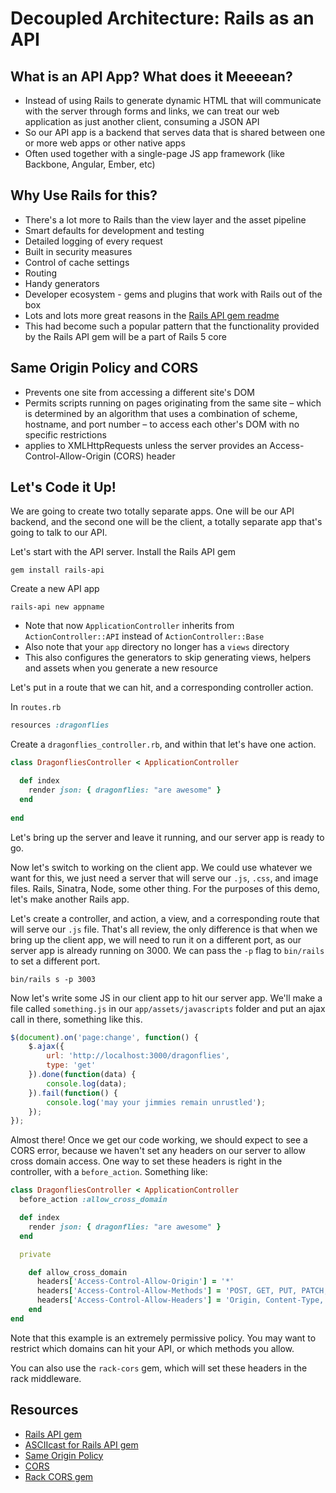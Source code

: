 # Decoupled Architecture: Rails as an API

## What is an API App?  What does it Meeeean?

- Instead of using Rails to generate dynamic HTML that will communicate with the server through forms and links, we can treat our web application as just another client, consuming a JSON API
- So our API app is a backend that serves data that is shared between one or more web apps or other native apps
- Often used together with a single-page JS app framework (like Backbone, Angular, Ember, etc)

## Why Use Rails for this?

- There's a lot more to Rails than the view layer and the asset pipeline
- Smart defaults for development and testing
- Detailed logging of every request
- Built in security measures
- Control of cache settings
- Routing
- Handy generators
- Developer ecosystem - gems and plugins that work with Rails out of the box
- Lots and lots more great reasons in the [Rails API gem readme](https://github.com/rails-api/rails-api/blob/master/README.md#why-use-rails-for-json-apis)
- This had become such a popular pattern that the functionality provided by the Rails API gem will be a part of Rails 5 core

## Same Origin Policy and CORS

- Prevents one site from accessing a different site's DOM
- Permits scripts running on pages originating from the same site – which is determined by an algorithm that uses a combination of scheme, hostname, and port number – to access each other's DOM with no specific restrictions
- applies to XMLHttpRequests unless the server provides an Access-Control-Allow-Origin (CORS) header

## Let's Code it Up!

We are going to create two totally separate apps.  One will be our API backend, and the second one will be the client, a totally separate app that's going to talk to our API.  

Let's start with the API server.  Install the Rails API gem
```
gem install rails-api
```

Create a new API app
```
rails-api new appname
```

- Note that now `ApplicationController` inherits from `ActionController::API` instead of `ActionController::Base`
- Also note that your `app` directory no longer has a `views` directory
- This also configures the generators to skip generating views, helpers and assets when you generate a new resource

Let's put in a route that we can hit, and a corresponding controller action.

In `routes.rb`

```ruby
resources :dragonflies
```

Create a `dragonflies_controller.rb`, and within that let's have one action.

```ruby
class DragonfliesController < ApplicationController

  def index
    render json: { dragonflies: "are awesome" }
  end
  
end
```

Let's bring up the server and leave it running, and our server app is ready to go.

Now let's switch to working on the client app.  We could use whatever we want for this, we just need a server that will serve our `.js`, `.css`, and image files.  Rails, Sinatra, Node, some other thing.  For the purposes of this demo, let's make another Rails app.

Let's create a controller, and action, a view, and a corresponding route that will serve our `.js` file.   That's all review, the only difference is that when we bring up the client app, we will need to run it on a different port, as our server app is already running on 3000.  We can pass the `-p` flag to `bin/rails` to set a different port.

`bin/rails s -p 3003`

Now let's write some JS in our client app to hit our server app.  We'll make a file called `something.js` in our `app/assets/javascripts` folder and put an ajax call in there, something like this.

```javascript
$(document).on('page:change', function() {
    $.ajax({
        url: 'http://localhost:3000/dragonflies',
        type: 'get'
    }).done(function(data) {
        console.log(data);
    }).fail(function() {
        console.log('may your jimmies remain unrustled');
    });
});
```

Almost there!  Once we get our code working, we should expect to see a CORS error, because we haven't set any headers on our server to allow cross domain access.  One way to set these headers is right in the controller, with a `before_action`.  Something like:

```ruby
class DragonfliesController < ApplicationController
  before_action :allow_cross_domain

  def index
    render json: { dragonflies: "are awesome" }
  end

  private

    def allow_cross_domain
      headers['Access-Control-Allow-Origin'] = '*'
      headers['Access-Control-Allow-Methods'] = 'POST, GET, PUT, PATCH, DELETE, OPTIONS'
      headers['Access-Control-Allow-Headers'] = 'Origin, Content-Type, Accept, Authorization, Token'
    end
end
```

Note that this example is an extremely permissive policy.  You may want to restrict which domains can hit your API, or which methods you allow.

You can also use the `rack-cors` gem, which will set these headers in the rack middleware.

## Resources
- [Rails API gem](https://github.com/rails-api/rails-api)
- [ASCIIcast for Rails API gem](http://railscasts.com/episodes/348-the-rails-api-gem?view=asciicast)
- [Same Origin Policy](http://en.wikipedia.org/wiki/Same-origin_policy)
- [CORS](http://en.wikipedia.org/wiki/Cross-origin_resource_sharing)
- [Rack CORS gem](http://en.wikipedia.org/wiki/Cross-origin_resource_sharing)
